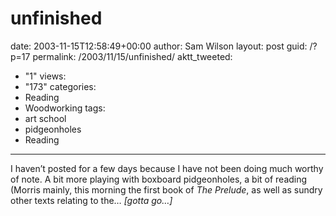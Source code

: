unfinished
==========

date: 2003-11-15T12:58:49+00:00
author: Sam Wilson
layout: post
guid: /?p=17
permalink: /2003/11/15/unfinished/
aktt_tweeted:
  - "1"
views:
  - "173"
categories:
  - Reading
  - Woodworking
tags:
  - art school
  - pidgeonholes
  - Reading
---
I haven&#8217;t posted for a few days because I have not been doing much worthy of note. A bit more playing with boxboard pidgeonholes, a bit of reading (Morris mainly, this morning the first book of _The Prelude_, as well as sundry other texts relating to the&#8230; _[gotta go&#8230;]_

